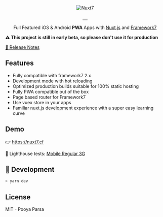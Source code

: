 <p align="center">
    <img src="https://github.com/pi0/nuxt7/raw/master/.assets/nuxt7.png" alt="Nuxt7">
</p>

<p align="center">
<a href="https://david-dm.org/pi0/nuxt7">
    <img alt="" src="https://david-dm.org/pi0/nuxt7/status.svg?style=flat-square">
</a>
<a href="https://npmjs.com/package/nuxt7">
    <img alt="" src="https://img.shields.io/npm/v/nuxt7/latest.svg?style=flat-square">
</a>
<a href="https://npmjs.com/package/nuxt7">
    <img alt="" src="https://img.shields.io/npm/dt/nuxt7.svg?style=flat-square">
</a>
<a href="https://circleci.com/gh/pi0/nuxt7">
    <img alt="" src="https://img.shields.io/circleci/project/github/pi0/nuxt7/master.svg?style=flat-square">
</a>
<a href="https://standardjs.com">
    <img alt="" src="https://img.shields.io/badge/code_style-standard-brightgreen.svg?style=flat-square">
</a>
</p>

<p align="center">
Full Featured iOS & Android <strong>PWA</strong> Apps with <a href="https://nuxtjs.org">Nuxt.js</a> and <a href="https://framework7.io">Framework7</a>
<br>
</p>

**⚠️ This project is still in early beta, so please don't use it for production**

<a href="./CHANGELOG.md">📖 Release Notes</a>

## Features

- Fully compatible with framework7 2.x
- Development mode with hot reloading
- Optimized production builds suitable for 100% static hosting
- Fully PWA compatible out of the box
- Page based router for Framework7
- Use vuex store in your apps
- Familiar nuxt.js development experience with a super easy learning curve

## Demo

👉 https://nuxt7.cf

🔦 Lighthouse tests: [Mobile Regular 3G](https://www.webpagetest.org/result/171108_XA_8a8f20e7c71b24cb17e3c269cb5d8a5c)

## 🍳 Development

```bash
> yarn dev
```

## License

MIT - Pooya Parsa
